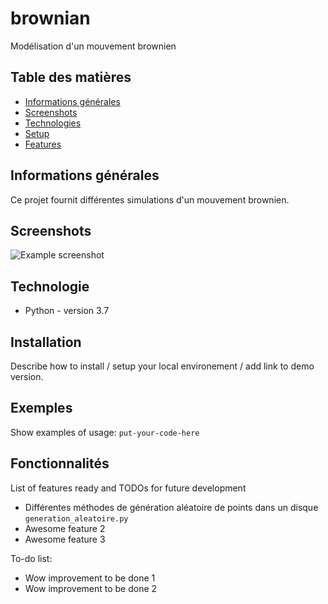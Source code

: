 # brownian
Modélisation d'un mouvement brownien

## Table des matières
* [Informations générales](#informations-générales)
* [Screenshots](#screenshots)
* [Technologies](#technologies)
* [Setup](#setup)
* [Features](#features)


## Informations générales

Ce projet fournit différentes simulations d'un mouvement brownien.

## Screenshots
![Example screenshot](./img/screenshot.png)

## Technologie
* Python - version 3.7

## Installation
Describe how to install / setup your local environement / add link to demo version.

## Exemples
Show examples of usage:
`put-your-code-here`

## Fonctionnalités
List of features ready and TODOs for future development
* Différentes méthodes de génération aléatoire de points dans un disque `generation_aleatoire.py`
* Awesome feature 2
* Awesome feature 3

To-do list:
* Wow improvement to be done 1
* Wow improvement to be done 2
